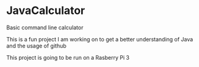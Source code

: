 # JavaCalculator

Basic command line calculator

This is a fun project I am working on to get a better understanding of Java and the usage of github

This project is going to be run on a Rasberry Pi 3
